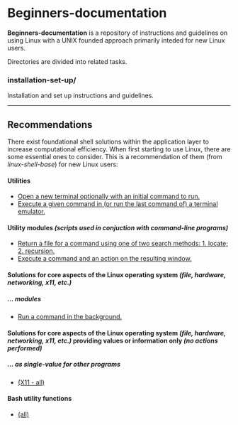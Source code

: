 
# Beginners-documentation

**Beginners-documentation** is a repository of instructions and guidelines on using Linux with a UNIX founded approach primarily inteded for new Linux users.

Directories are divided into related tasks.

### installation-set-up/

Installation and set up instructions and guidelines.

---

## Recommendations

There exist foundational shell solutions within the application layer to increase computational efficiency. When first starting to use Linux, there are some essential ones to consider. This is a recommendation of them (from *linux-shell-base*) for new Linux users:

#### Utilities

* [Open a new terminal optionally with an initial command to run.](https://github.com/linux-shell-base/linux-shell-base/blob/master/bin/utilities/general/newterm)
* [Execute a given command in (or run the last command of) a terminal emulator.](https://github.com/linux-shell-base/linux-shell-base/blob/master/bin/utilities/keybind/termcommand)

#### Utility modules *(scripts used in conjuction with command-line programs)*

* [Return a file for a command using one of two search methods: 1. locate; 2. recursion.](https://github.com/linux-shell-base/linux-shell-base/blob/master/bin/modules/file/returnfileforcmd)
* [Execute a command and an action on the resulting window.](https://github.com/linux-shell-base/linux-shell-base/blob/master/bin/modules/x11/execmdandwindact)

#### Solutions for core aspects of the Linux operating system *(file, hardware, networking, x11, etc.)*

##### ... modules

* [Run a command in the background.](https://github.com/linux-shell-base/linux-shell-base/blob/master/bin/main-modules/shell/runinbg)

#### Solutions for core aspects of the Linux operating system *(file, hardware, networking, x11, etc.)* providing values or information only *(no actions performed)*

##### ... as single-value for other programs

* [(X11 - all)](https://github.com/linux-shell-base/linux-shell-base/tree/master/bin/output-single-value#x11)

#### Bash utility functions

* [(all)](https://github.com/linux-shell-base/linux-shell-base/tree/master/bin/bash_utilities#bash_utilities)



[linux-shell-base]: https://github.com/linux-shell-base/linux-shell-base
